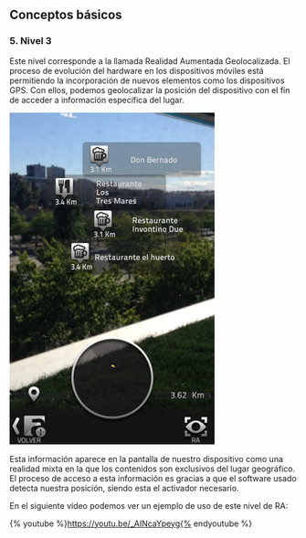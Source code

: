 ## Conceptos básicos

### 5\. Nivel 3

Este nivel corresponde a la llamada Realidad Aumentada Geolocalizada. El proceso de evolución del hardware en los dispositivos móviles está permitiendo la incorporación de nuevos elementos como los dispositivos GPS. Con ellos, podemos geolocalizar la posición del dispositivo con el fin de acceder a información específica del lugar.   

![](img/realidad_aumentada.png)  

Esta información aparece en la pantalla de nuestro dispositivo como una realidad mixta en la que los contenidos son exclusivos del lugar geográfico. El proceso de acceso a esta información es gracias a que el software usado detecta nuestra posición, siendo esta el activador necesario. 

En el siguiente vídeo podemos ver un ejemplo de uso de este nivel de RA:

{% youtube %}https://youtu.be/_AINcaYpeyg{% endyoutube %}